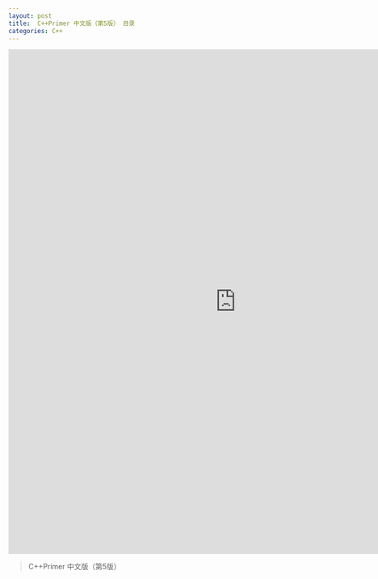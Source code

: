 ```yaml
---
layout: post
title:  C++Primer 中文版（第5版） 目录
categories: C++
---
```


<iframe style="border:none" width="900" text-align="center" height="1000" src="https://whimsical.com/embed/NZjFUMo7R7ovUfEFLNSY2Q@2Ux7TurymN9WVuhJHe5u"></iframe>

> C++Primer 中文版（第5版）

